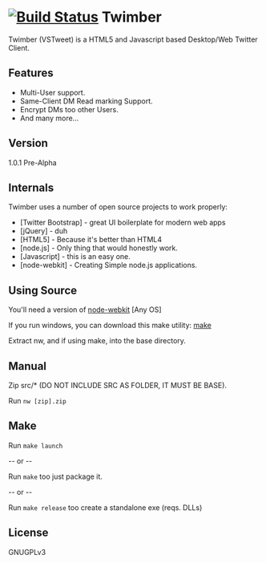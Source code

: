 [![Build Status](https://travis-ci.org/RDashINC/Twimber.svg?branch=master)](https://travis-ci.org/RDashINC/Twimber)
Twimber
=========

Twimber (VSTweet) is a HTML5 and Javascript based Desktop/Web Twitter Client.

Features
----

- Multi-User support.
- Same-Client DM Read marking Support.
- Encrypt DMs too other Users.
- And many more...


Version
----

1.0.1 Pre-Alpha

Internals
-----------

Twimber uses a number of open source projects to work properly:

* [Twitter Bootstrap] - great UI boilerplate for modern web apps
* [jQuery] - duh
* [HTML5] - Because it's better than HTML4
* [node.js] - Only thing that would honestly work.
* [Javascript] - this is an easy one.
* [node-webkit] - Creating Simple node.js applications.

Using Source
-----------

You'll need a version of [node-webkit](https://github.com/rogerwang/node-webkit) [Any OS]

If you run windows, you can download this make utility: [make](http://www.mediafire.com/download/r49swq23xw3ow66/make.7z)

Extract nw, and if using make, into the base directory.

Manual
---------

Zip src/* (DO NOT INCLUDE SRC AS FOLDER, IT MUST BE BASE).

Run `nw [zip].zip`


Make
--------

Run `make launch`

-- or --

Run `make` too just package it.

-- or --

Run `make release` too create a standalone exe (reqs. DLLs)

License
----

GNUGPLv3